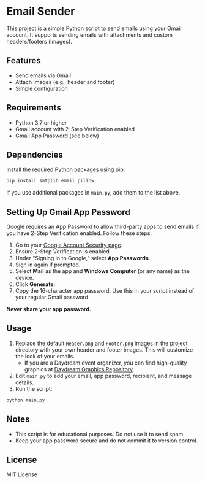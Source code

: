 # Email Sender

This project is a simple Python script to send emails using your Gmail account. It supports sending emails with attachments and custom headers/footers (images).

## Features
- Send emails via Gmail
- Attach images (e.g., header and footer)
- Simple configuration

## Requirements
- Python 3.7 or higher
- Gmail account with 2-Step Verification enabled
- Gmail App Password (see below)

## Dependencies
Install the required Python packages using pip:

```bash
pip install smtplib email pillow
```

If you use additional packages in `main.py`, add them to the list above.

## Setting Up Gmail App Password
Google requires an App Password to allow third-party apps to send emails if you have 2-Step Verification enabled. Follow these steps:

1. Go to your [Google Account Security page](https://myaccount.google.com/security).
2. Ensure 2-Step Verification is enabled.
3. Under "Signing in to Google," select **App Passwords**.
4. Sign in again if prompted.
5. Select **Mail** as the app and **Windows Computer** (or any name) as the device.
6. Click **Generate**.
7. Copy the 16-character app password. Use this in your script instead of your regular Gmail password.

**Never share your app password.**

## Usage

1. Replace the default `Header.png` and `Footer.png` images in the project directory with your own header and footer images. This will customize the look of your emails.
	- If you are a Daydream event organizer, you can find high-quality graphics at [Daydream Graphics Repository](https://github.com/advaitconty/daydream/tree/master/Graphics).
2. Edit `main.py` to add your email, app password, recipient, and message details.
3. Run the script:

```bash
python main.py
```

## Notes
- This script is for educational purposes. Do not use it to send spam.
- Keep your app password secure and do not commit it to version control.

## License
MIT License
